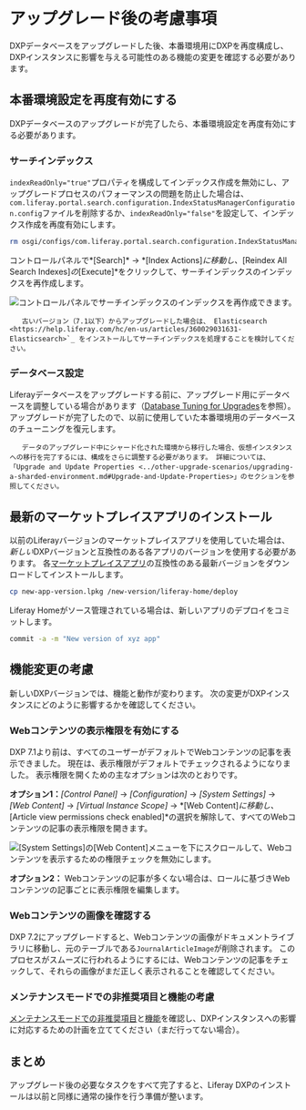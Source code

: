 # アップグレード後の考慮事項

DXPデータベースをアップグレードした後、本番環境用にDXPを再度構成し、DXPインスタンスに影響を与える可能性のある機能の変更を確認する必要があります。

## 本番環境設定を再度有効にする

DXPデータベースのアップグレードが完了したら、本番環境設定を再度有効にする必要があります。

### サーチインデックス

`indexReadOnly="true"`プロパティを構成してインデックス作成を無効にし、アップグレードプロセスのパフォーマンスの問題を防止した場合は、`com.liferay.portal.search.configuration.IndexStatusManagerConfiguration.config`ファイルを削除するか、`indexReadOnly="false"`を設定して、インデックス作成を再度有効にします。

``` bash
rm osgi/configs/com.liferay.portal.search.configuration.IndexStatusManagerConfiguration.config
```

コントロールパネルで*[Search]* → *[Index Actions]*に移動し、*[Reindex All Search Indexes]*の*[Execute]*をクリックして、サーチインデックスのインデックスを再作成します。

![コントロールパネルでサーチインデックスのインデックスを再作成できます。](./post-upgrade-considerations/images/01.png)

``` note::
   古いバージョン（7.1以下）からアップグレードした場合は、 Elasticsearch <https://help.liferay.com/hc/en-us/articles/360029031631-Elasticsearch>`_ をインストールしてサーチインデックスを処理することを検討してください。
```

### データベース設定

Liferayデータベースをアップグレードする前に、アップグレード用にデータベースを調整している場合があります（[Database Tuning for Upgrades](../upgrade-stability-and-performance/database-tuning-for-upgrades.md)を参照）。 アップグレードが完了したので、以前に使用していた本番環境用のデータベースのチューニングを復元します。

``` note::
   データのアップグレード中にシャード化された環境から移行した場合、仮想インスタンスへの移行を完了するには、構成をさらに調整する必要があります。 詳細については、「Upgrade and Update Properties <../other-upgrade-scenarios/upgrading-a-sharded-environment.md#Upgrade-and-Update-Properties>」のセクションを参照してください。
```

## 最新のマーケットプレイスアプリのインストール

以前のLiferayバージョンのマーケットプレイスアプリを使用していた場合は、*新しい*DXPバージョンと互換性のある各アプリのバージョンを使用する必要があります。 各[マーケットプレイスアプリ](../../../system-administration/installing-and-managing-apps/downloading-apps.md)の互換性のある最新バージョンをダウンロードしてインストールします。

``` bash
cp new-app-version.lpkg /new-version/liferay-home/deploy
```

Liferay Homeがソース管理されている場合は、新しいアプリのデプロイをコミットします。

``` bash
commit -a -m "New version of xyz app"
```

## 機能変更の考慮

新しいDXPバージョンでは、機能と動作が変わります。 次の変更がDXPインスタンスにどのように影響するかを確認してください。

### Webコンテンツの表示権限を有効にする

DXP 7.1より前は、すべてのユーザーがデフォルトでWebコンテンツの記事を表示できました。 現在は、表示権限がデフォルトでチェックされるようになりました。 表示権限を開くための主なオプションは次のとおりです。

**オプション1：***[Control Panel]* → *[Configuration]* → *[System Settings]* → *[Web Content]* → *[Virtual Instance Scope]* → *[Web Content]*に移動し、*[Article view permissions check enabled]*の選択を解除して、すべてのWebコンテンツの記事の表示権限を開きます。

![[System Settings]の[Web Content]メニューを下にスクロールして、Webコンテンツを表示するための権限チェックを無効にします。](./post-upgrade-considerations/images/02.png)

**オプション2：** Webコンテンツの記事が多くない場合は、ロールに基づきWebコンテンツの記事ごとに表示権限を編集します。

### Webコンテンツの画像を確認する

DXP 7.2にアップグレードすると、Webコンテンツの画像がドキュメントライブラリに移動し、元のテーブルである`JournalArticleImage`が削除されます。 このプロセスがスムーズに行われるようにするには、Webコンテンツの記事をチェックして、それらの画像がまだ正しく表示されることを確認してください。

### メンテナンスモードでの非推奨項目と機能の考慮

[メンテナンスモードでの非推奨項目](../reference/deprecations-in-liferay-dxp-7-3.md)と[機能](../reference/features-in-maintenance-mode.md)を確認し、DXPインスタンスへの影響に対応するための計画を立ててください（まだ行ってない場合）。

## まとめ

アップグレード後の必要なタスクをすべて完了すると、Liferay DXPのインストールは以前と同様に通常の操作を行う準備が整います。
